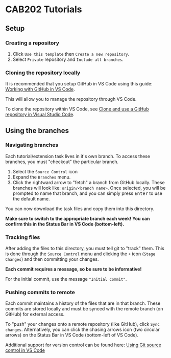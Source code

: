 # CAB202 Tutorials

## Setup

### Creating a repository

1. Click `Use this template` then `Create a new repository`.
2. Select `Private` repository and `Include all branches`.

### Cloning the repository locally

It is recommended that you setup GitHub in VS Code using this guide: [Working with GitHub in VS Code](https://code.visualstudio.com/docs/sourcecontrol/github).

This will allow you to manage the repository through VS Code.

To clone the repository within VS Code, see [Clone and use a GitHub repository in Visual Studio Code](https://learn.microsoft.com/en-us/azure/developer/javascript/how-to/with-visual-studio-code/clone-github-repository?tabs=create-repo-command-palette%2Cinitialize-repo-activity-bar%2Ccreate-branch-command-palette%2Ccommit-changes-command-palette%2Cpush-command-palette).

## Using the branches

### Navigating branches

Each tutorial/extension task lives in it's own branch. To access these branches, you must "checkout" the particular branch.

1. Select the `Source Control` icon
2. Expand the `Branches` menu.
3. Click the rightward arrow to "fetch" a branch from GitHub locally. These branches will look like: `origin/<branch name>`. Once selected, you will be prompted to name that branch, and you can simply press <kbd>Enter</kbd> to use the default name.

You can now download the task files and copy them into this directory.

**Make sure to switch to the appropriate branch each week! You can confirm this in the Status Bar in VS Code (bottom-left).**

### Tracking files

After adding the files to this directory, you must tell git to "track" them. This is done through the `Source Control` menu and clicking the `+` icon
(`Stage Changes`) and then committing your changes.

**Each commit requires a message, so be sure to be informative!**

For the initial commit, use the message `"Initial commit"`.

### Pushing commits to remote

Each commit maintains a history of the files that are in that branch. These commits are stored locally and must be synced with the remote branch (on GitHub) for external access.

To "push" your changes onto a remote repository (like GitHub), click `Sync changes`. Alternatively, you can click the chasing arrows icon (two circular arrows) on the Status Bar in VS Code (bottom-left of VS Code).

Additional support for version control can be found here:
[Using Git source control in VS Code](https://code.visualstudio.com/docs/sourcecontrol/overview#_working-in-a-git-repository)
